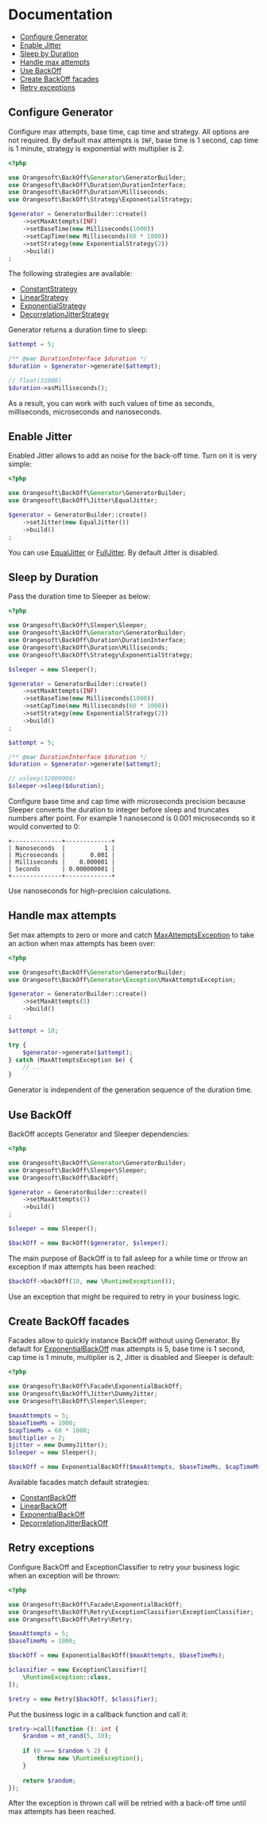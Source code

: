 # Documentation

- [Configure Generator](#configure-generator)
- [Enable Jitter](#enable-jitter)
- [Sleep by Duration](#sleep-by-duration)
- [Handle max attempts](#handle-max-attempts)
- [Use BackOff](#use-backoff)
- [Create BackOff facades](#create-backoff-facades)
- [Retry exceptions](#retry-exceptions)

## Configure Generator

Configure max attempts, base time, cap time and strategy. All options are not required. By default max attempts is `INF`, base time is 1 second, cap time is 1 minute, strategy is exponential with multiplier is 2.

```php
<?php

use Orangesoft\BackOff\Generator\GeneratorBuilder;
use Orangesoft\BackOff\Duration\DurationInterface;
use Orangesoft\BackOff\Duration\Milliseconds;
use Orangesoft\BackOff\Strategy\ExponentialStrategy;

$generator = GeneratorBuilder::create()
    ->setMaxAttempts(INF)
    ->setBaseTime(new Milliseconds(1000))
    ->setCapTime(new Milliseconds(60 * 1000))
    ->setStrategy(new ExponentialStrategy(2))
    ->build()
;
```

The following strategies are available:

- [ConstantStrategy](../src/Strategy/ConstantStrategy.php)
- [LinearStrategy](../src/Strategy/LinearStrategy.php)
- [ExponentialStrategy](../src/Strategy/ExponentialStrategy.php)
- [DecorrelationJitterStrategy](../src/Strategy/DecorrelationJitterStrategy.php)

Generator returns a duration time to sleep:

```php
$attempt = 5;

/** @var DurationInterface $duration */
$duration = $generator->generate($attempt);

// float(32000)
$duration->asMilliseconds();
```

As a result, you can work with such values of time as seconds, milliseconds, microseconds and nanoseconds.

## Enable Jitter

Enabled Jitter allows to add an noise for the back-off time. Turn on it is very simple:

```php
<?php

use Orangesoft\BackOff\Generator\GeneratorBuilder;
use Orangesoft\BackOff\Jitter\EqualJitter;

$generator = GeneratorBuilder::create()
    ->setJitter(new EqualJitter())
    ->build()
;
```

You can use [EqualJitter](../src/Jitter/EqualJitter.php) or [FullJitter](../src/Jitter/FullJitter.php). By default Jitter is disabled.

## Sleep by Duration

Pass the duration time to Sleeper as below:

```php
<?php

use Orangesoft\BackOff\Sleeper\Sleeper;
use Orangesoft\BackOff\Generator\GeneratorBuilder;
use Orangesoft\BackOff\Duration\DurationInterface;
use Orangesoft\BackOff\Duration\Milliseconds;
use Orangesoft\BackOff\Strategy\ExponentialStrategy;

$sleeper = new Sleeper();

$generator = GeneratorBuilder::create()
    ->setMaxAttempts(INF)
    ->setBaseTime(new Milliseconds(1000))
    ->setCapTime(new Milliseconds(60 * 1000))
    ->setStrategy(new ExponentialStrategy(2))
    ->build()
;

$attempt = 5;

/** @var DurationInterface $duration */
$duration = $generator->generate($attempt);

// usleep(32000000)
$sleeper->sleep($duration);
```

Configure base time and cap time with microseconds precision because Sleeper converts the duration to integer before sleep and truncates numbers after point. For example 1 nanosecond is 0.001 microseconds so it would converted to 0:

```text
+--------------+-------------+
| Nanoseconds  |           1 |
| Microseconds |       0.001 |
| Milliseconds |    0.000001 |
| Seconds      | 0.000000001 |
+--------------+-------------+
```

Use nanoseconds for high-precision calculations.

## Handle max attempts

Set max attempts to zero or more and catch [MaxAttemptsException](../src/Generator/Exception/MaxAttemptsException.php) to take an action when max attempts has been over:

```php
<?php

use Orangesoft\BackOff\Generator\GeneratorBuilder;
use Orangesoft\BackOff\Generator\Exception\MaxAttemptsException;

$generator = GeneratorBuilder::create()
    ->setMaxAttempts(5)
    ->build()
;

$attempt = 10;

try {
    $generator->generate($attempt);
} catch (MaxAttemptsException $e) {
    // ...
}
```

Generator is independent of the generation sequence of the duration time.

## Use BackOff

BackOff accepts Generator and Sleeper dependencies:

```php
<?php

use Orangesoft\BackOff\Generator\GeneratorBuilder;
use Orangesoft\BackOff\Sleeper\Sleeper;
use Orangesoft\BackOff\BackOff;

$generator = GeneratorBuilder::create()
    ->setMaxAttempts(5)
    ->build()
;

$sleeper = new Sleeper();

$backOff = new BackOff($generator, $sleeper);
```

The main purpose of BackOff is to fall asleep for a while time or throw an exception if max attempts has been reached:

```php
$backOff->backOff(10, new \RuntimeException());
```

Use an exception that might be required to retry in your business logic.

## Create BackOff facades

Facades allow to quickly instance BackOff without using Generator. By default for [ExponentialBackOff](../src/Facade/ExponentialBackOff.php) max attempts is 5, base time is 1 second, cap time is 1 minute, multiplier is 2, Jitter is disabled and Sleeper is default:

```php
<?php

use Orangesoft\BackOff\Facade\ExponentialBackOff;
use Orangesoft\BackOff\Jitter\DummyJitter;
use Orangesoft\BackOff\Sleeper\Sleeper;

$maxAttempts = 5;
$baseTimeMs = 1000;
$capTimeMs = 60 * 1000;
$multiplier = 2;
$jitter = new DummyJitter();
$sleeper = new Sleeper();

$backOff = new ExponentialBackOff($maxAttempts, $baseTimeMs, $capTimeMs, $multiplier, $jitter, $sleeper);
```

Available facades match default strategies:

- [ConstantBackOff](../src/Facade/ConstantBackOff.php)
- [LinearBackOff](../src/Facade/LinearBackOff.php)
- [ExponentialBackOff](../src/Facade/ExponentialBackOff.php)
- [DecorrelationJitterBackOff](../src/Facade/DecorrelationJitterBackOff.php)

## Retry exceptions

Configure BackOff and ExceptionClassifier to retry your business logic when an exception will be thrown:

```php
<?php

use Orangesoft\BackOff\Facade\ExponentialBackOff;
use Orangesoft\BackOff\Retry\ExceptionClassifier\ExceptionClassifier;
use Orangesoft\BackOff\Retry\Retry;

$maxAttempts = 5;
$baseTimeMs = 1000;

$backOff = new ExponentialBackOff($maxAttempts, $baseTimeMs);

$classifier = new ExceptionClassifier([
    \RuntimeException::class,
]);

$retry = new Retry($backOff, $classifier);
```

Put the business logic in a callback function and call it:

```php
$retry->call(function (): int {
    $random = mt_rand(5, 10);
    
    if (0 === $random % 2) {
        throw new \RuntimeException();
    }
    
    return $random;
});
```

After the exception is thrown call will be retried with a back-off time until max attempts has been reached.
